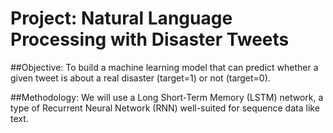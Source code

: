 # Project: Natural Language Processing with Disaster Tweets

##Objective:
To build a machine learning model that can predict whether a given tweet is about a real disaster (target=1) or not (target=0).

##Methodology:
We will use a Long Short-Term Memory (LSTM) network, a type of Recurrent Neural Network (RNN) well-suited for sequence data like text.

